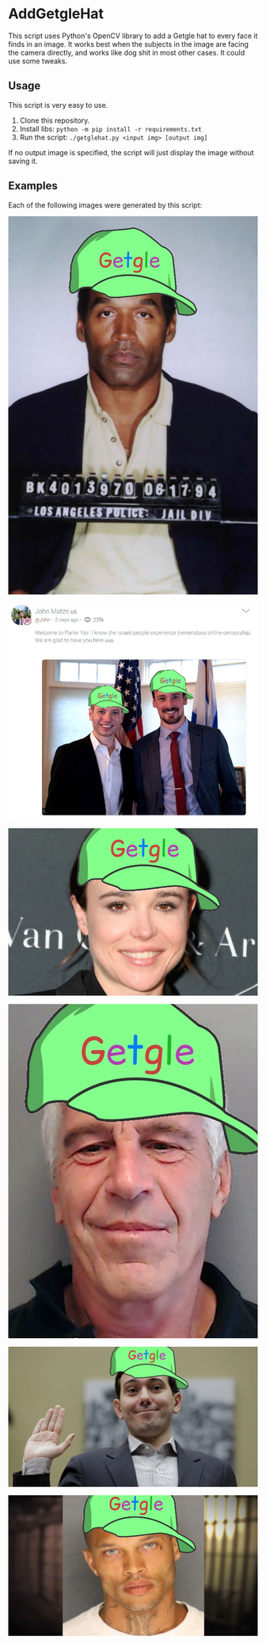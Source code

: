 # AddGetgleHat

This script uses Python's OpenCV library to add a Getgle hat to every face it
finds in an image. It works best when the subjects in the image are facing the
camera directly, and works like dog shit in most other cases. It could use some
tweaks.

## Usage
This script is very easy to use.

1. Clone this repository.
2. Install libs: `python -m pip install -r requirements.txt`
3. Run the script: `./getglehat.py <input img> [output img]`

If no output image is specified, the script will just display the image without
saving it.

## Examples
Each of the following images were generated by this script:

![](examples/oj_simpson.jpg)

![](examples/parler_dudes.jpg)

![](examples/elliot_page.webp)

![](examples/epstein.jpg)

![](examples/shkreli.jpg)

![](examples/mugshot_guy.jpg)
